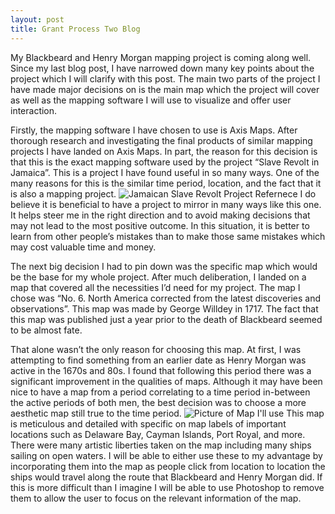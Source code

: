 ```yaml
---
layout: post
title: Grant Process Two Blog
---
```

My Blackbeard and Henry Morgan mapping project is coming along well. Since my last blog post, I have narrowed down many key points about the project which I will clarify with this post. The main two parts of the project I have made major decisions on is the main map which the project will cover as well as the mapping software I will use to visualize and offer user interaction. 

Firstly, the mapping software I have chosen to use is Axis Maps. After thorough research and investigating the final products of similar mapping projects I have landed on Axis Maps. In part, the reason for this decision is that this is the exact mapping software used by the project “Slave Revolt in Jamaica”. This is a project I have found useful in so many ways. One of the many reasons for this is the similar time period, location, and the fact that it is also a mapping project.
![Jamaican Slave Revolt Project Refernece](https://aidanwheeler18.github.io/aidanwheeler18.github.io/images/JamaicanSlaveRevolt.png)
I do believe it is beneficial to have a project to mirror in many ways like this one. It helps steer me in the right direction and to avoid making decisions that may not lead to the most positive outcome. In this situation, it is better to learn from other people’s mistakes than to make those same mistakes which may cost valuable time and money.

The next big decision I had to pin down was the specific map which would be the base for my whole project. After much deliberation, I landed on a map that covered all the necessities I’d need for my project. The map I chose was “No. 6. North America corrected from the latest discoveries and observations”. This map was made by George Willdey in 1717. The fact that this map was published just a year prior to the death of Blackbeard seemed to be almost fate. 

That alone wasn’t the only reason for choosing this map. At first, I was attempting to find something from an earlier date as Henry Morgan was active in the 1670s and 80s. I found that following this period there was a significant improvement in the qualities of maps. Although it may have been nice to have a map from a period correlating to a time period in-between the active periods of both men, the best decision was to choose a more aesthetic map still true to the time period. 
![Picture of Map I'll use](https://aidanwheeler18.github.io/aidanwheeler18.github.io/images/SampleMap.png)
This map is meticulous and detailed with specific on map labels of important locations such as Delaware Bay, Cayman Islands, Port Royal, and more. There were many artistic liberties taken on the map including many ships sailing on open waters. I will be able to either use these to my advantage by incorporating them into the map as people click from location to location the ships would travel along the route that Blackbeard and Henry Morgan did. If this is more difficult than I imagine I will be able to use Photoshop to remove them to allow the user to focus on the relevant information of the map.

